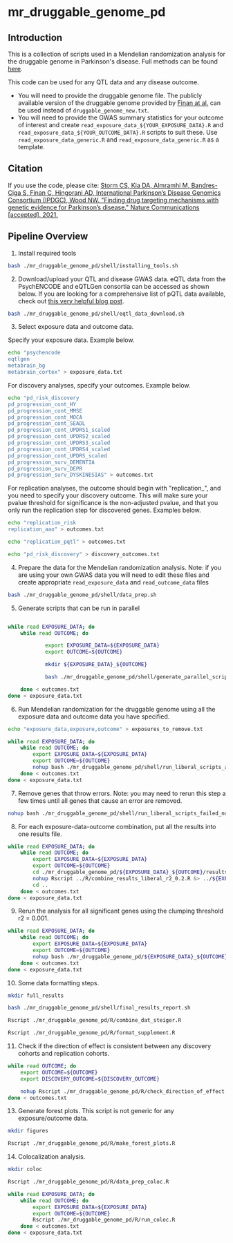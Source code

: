 # mr_druggable_genome_pd

## Introduction
This is a collection of scripts used in a Mendelian randomization analysis for the druggable genome in Parkinson's disease. Full methods can be found [here](https://www.nature.com/articles/s41467-021-26280-1).

This code can be used for any QTL data and any disease outcome.
* You will need to provide the druggable genome file. The publicly available version of the druggable genome provided by [Finan at al.](https://pubmed.ncbi.nlm.nih.gov/28356508/) can be used instead of `druggable_genome_new.txt`.
* You will need to provide the GWAS summary statistics for your outcome of interest and create `read_exposure_data_${YOUR_EXPOSURE_DATA}.R` and `read_exposure_data_${YOUR_OUTCOME_DATA}.R` scripts to suit these. Use `read_exposure_data_generic.R` and `read_exposure_data_generic.R` as a template.



## Citation
If you use the code, please cite:
[Storm CS, Kia DA, Almramhi M, Bandres-Ciga S, Finan C, Hingorani AD, International Parkinson’s Disease Genomics Consortium (IPDGC), Wood NW. "Finding drug targeting mechanisms with genetic evidence for Parkinson’s disease." Nature Communications [accepted]. 2021.](https://www.nature.com/articles/s41467-021-26280-1)



## Pipeline Overview



1. Install required tools

```bash
bash ./mr_druggable_genome_pd/shell/installing_tools.sh
```


2. Download/upload your QTL and disease GWAS data. eQTL data from the PsychENCODE and eQTLGen consortia can be accessed as shown below. If you are looking for a comprehensive list of pQTL data available, check out [this very helpful blog post](http://www.metabolomix.com/a-table-of-all-published-gwas-with-proteomics/).

```bash
bash ./mr_druggable_genome_pd/shell/eqtl_data_download.sh
```


3. Select exposure data and outcome data.

Specify your exposure data. Example below.
```bash
echo "psychencode
eqtlgen
metabrain_bg
metabrain_cortex" > exposure_data.txt
```


For discovery analyses, specify your outcomes. Example below.
```bash
echo "pd_risk_discovery
pd_progression_cont_HY
pd_progression_cont_MMSE
pd_progression_cont_MOCA
pd_progression_cont_SEADL
pd_progression_cont_UPDRS1_scaled
pd_progression_cont_UPDRS2_scaled
pd_progression_cont_UPDRS3_scaled
pd_progression_cont_UPDRS4_scaled
pd_progression_cont_UPDRS_scaled
pd_progression_surv_DEMENTIA
pd_progression_surv_DEPR
pd_progression_surv_DYSKINESIAS" > outcomes.txt
```


For replication analyses, the outcome should begin with "replication_", and you need to specify your discovery outcome. This will make sure your pvalue threshold for significance is the non-adjusted pvalue, and that you only run the replication step for discovered genes. Examples below.
```bash
echo "replication_risk
replication_aao" > outcomes.txt

echo "replication_pqtl" > outcomes.txt

echo "pd_risk_discovery" > discovery_outcomes.txt
```



4. Prepare the data for the Mendelian randomization analysis. Note: if you are using your own GWAS data you will need to edit these files and create appropriate `read_exposure_data` and `read_outcome_data` files
```bash
bash ./mr_druggable_genome_pd/shell/data_prep.sh
```

5. Generate scripts that can be run in parallel
```bash

while read EXPOSURE_DATA; do
    while read OUTCOME; do

            export EXPOSURE_DATA=${EXPOSURE_DATA}
            export OUTCOME=${OUTCOME}

            mkdir ${EXPOSURE_DATA}_${OUTCOME}

            bash ./mr_druggable_genome_pd/shell/generate_parallel_scripts.sh

    done < outcomes.txt
done < exposure_data.txt

```

6. Run Mendelian randomization for the druggable genome using all the exposure data and outcome data you have specified.
```bash
echo "exposure_data,exposure,outcome" > exposures_to_remove.txt

while read EXPOSURE_DATA; do
    while read OUTCOME; do
        export EXPOSURE_DATA=${EXPOSURE_DATA}
        export OUTCOME=${OUTCOME}
        nohup bash ./mr_druggable_genome_pd/shell/run_liberal_scripts_all_nohup.sh &> ./mr_druggable_genome_pd/shell/nohup_run_liberal_scripts_all.log &
    done < outcomes.txt
done < exposure_data.txt
```

7. Remove genes that throw errors. Note: you may need to rerun this step a few times until all genes that cause an error are removed.
```bash
nohup bash ./mr_druggable_genome_pd/shell/run_liberal_scripts_failed_nohup.sh &> ./mr_druggable_genome_pd/shell/nohup_run_liberal_scripts_failed.log &
```

8. For each exposure-data-outcome combination, put all the results into one results file.
```bash
while read EXPOSURE_DATA; do
    while read OUTCOME; do
        export EXPOSURE_DATA=${EXPOSURE_DATA}
        export OUTCOME=${OUTCOME}
        cd ./mr_druggable_genome_pd/${EXPOSURE_DATA}_${OUTCOME}/results
        nohup Rscript ../R/combine_results_liberal_r2_0.2.R &> ../${EXPOSURE_DATA}_${OUTCOME}/nohup_combine_results_liberal_r2_0.2_${EXPOSURE_DATA}_${OUTCOME}.log &
        cd ..
    done < outcomes.txt
done < exposure_data.txt
```

9. Rerun the analysis for all significant genes using the clumping threshold r2 = 0.001.
```bash
while read EXPOSURE_DATA; do
    while read OUTCOME; do
        export EXPOSURE_DATA=${EXPOSURE_DATA}
        export OUTCOME=${OUTCOME}
        nohup bash ./mr_druggable_genome_pd/${EXPOSURE_DATA}_${OUTCOME}/script_conservative_r2_0.001_${EXPOSURE_DATA}_${OUTCOME}.sh &> ./mr_druggable_genome_pd/${EXPOSURE_DATA}_${OUTCOME}/nohup_script_conservative_r2_0.001_${EXPOSURE_DATA}_${OUTCOME}.log &
    done < outcomes.txt
done < exposure_data.txt
```

10. Some data formatting steps.
```bash
mkdir full_results

bash ./mr_druggable_genome_pd/shell/final_results_report.sh

Rscript ./mr_druggable_genome_pd/R/combine_dat_steiger.R

Rscript ./mr_druggable_genome_pd/R/format_supplement.R

```


11. Check if the direction of effect is consistent between any discovery cohorts and replication cohorts.


```bash
while read OUTCOME; do
    export OUTCOME=${OUTCOME}
    export DISCOVERY_OUTCOME=${DISCOVERY_OUTCOME}

    nohup Rscript ./mr_druggable_genome_pd/R/check_direction_of_effect.R &> full_results/metric_check_direction_of_effect_${OUTCOME}_${DISCOVERY_OUTCOME}.log
done < outcomes.txt
```


13. Generate forest plots. This script is not generic for any exposure/outcome data.

```bash
mkdir figures

Rscript ./mr_druggable_genome_pd/R/make_forest_plots.R
```

14. Colocalization analysis.

```bash
mkdir coloc

Rscript ./mr_druggable_genome_pd/R/data_prep_coloc.R

while read EXPOSURE_DATA; do
    while read OUTCOME; do
        export EXPOSURE_DATA=${EXPOSURE_DATA}
        export OUTCOME=${OUTCOME}
        Rscript ./mr_druggable_genome_pd/R/run_coloc.R
    done < outcomes.txt
done < exposure_data.txt

```

